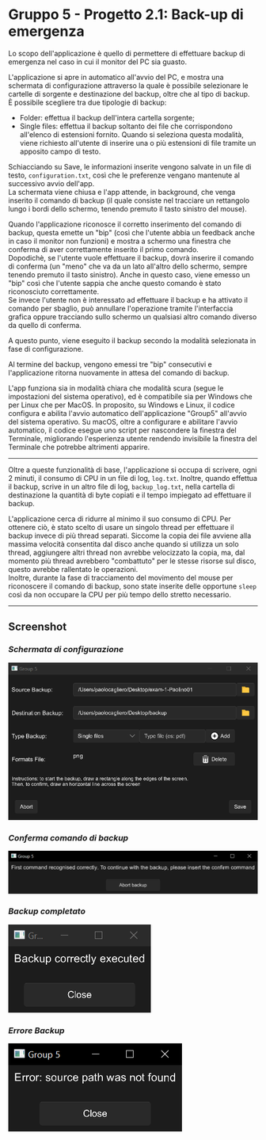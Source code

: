 # Gruppo 5 - Progetto 2.1: Back-up di emergenza

Lo scopo dell'applicazione è quello di permettere di effettuare backup di emergenza nel caso in cui il monitor del PC sia guasto.

L'applicazione si apre in automatico all'avvio del PC, e mostra una schermata di configurazione attraverso la quale è possibile selezionare le cartelle di sorgente e destinazione del backup, oltre che al tipo di backup.  
È possibile scegliere tra due tipologie di backup:
- Folder: effettua il backup dell'intera cartella sorgente;
- Single files: effettua il backup soltanto dei file che corrispondono all'elenco di estensioni fornito. Quando si seleziona questa modalità, viene richiesto all'utente di inserire una o più estensioni di file tramite un apposito campo di testo.

Schiacciando su Save, le informazioni inserite vengono salvate in un file di testo, `configuration.txt`, così che le preferenze vengano mantenute al successivo avvio dell'app.  
La schermata viene chiusa e l'app attende, in background, che venga inserito il comando di backup (il quale consiste nel tracciare un rettangolo lungo i bordi dello schermo, tenendo premuto il tasto sinistro del mouse).

Quando l'applicazione riconosce il corretto inserimento del comando di backup, questa emette un "bip" (così che l'utente abbia un feedback anche in caso il monitor non funzioni) e mostra a schermo una finestra che conferma di aver correttamente inserito il primo comando.  
Dopodichè, se l'utente vuole effettuare il backup, dovrà inserire il comando di conferma (un "meno" che va da un lato all'altro dello schermo, sempre tenendo premuto il tasto sinistro). Anche in questo caso, viene emesso un "bip" così che l'utente sappia che anche questo comando è stato riconosciuto correttamente.  
Se invece l'utente non è interessato ad effettuare il backup e ha attivato il comando per sbaglio, può annullare l'operazione tramite l'interfaccia grafica oppure tracciando sullo schermo un qualsiasi altro comando diverso da quello di conferma.  

A questo punto, viene eseguito il backup secondo la modalità selezionata in fase di configurazione.  

Al termine del backup, vengono emessi tre "bip" consecutivi e l'applicazione ritorna nuovamente in attesa del comando di backup.

L'app funziona sia in modalità chiara che modalità scura (segue le impostazioni del sistema operativo), ed è compatibile sia per Windows che per Linux che per MacOS.
In proposito, su Windows e Linux, il codice configura e abilita l'avvio automatico dell'applicazione "Group5" all'avvio del sistema operativo.
Su macOS, oltre a configurare e abilitare l'avvio automatico, il codice esegue uno script per nascondere la finestra del Terminale, migliorando l'esperienza utente rendendo invisibile la finestra del Terminale che potrebbe altrimenti apparire.
***

Oltre a queste funzionalità di base, l'applicazione si occupa di scrivere, ogni 2 minuti, il consumo di CPU in un file di log, `log.txt`. Inoltre, quando effettua il backup, scrive in un altro file di log, `backup_log.txt`, nella cartella di destinazione la quantità di byte copiati e il tempo impiegato ad effettuare il backup.

L'applicazione cerca di ridurre al minimo il suo consumo di CPU. Per ottenere ciò, è stato scelto di usare un singolo thread per effettuare il backup invece di più thread separati. Siccome la copia dei file avviene alla massima velocità consentita dal disco anche quando si utilizza un solo thread, aggiungere altri thread non avrebbe velocizzato la copia, ma, dal momento più thread avrebbero "combattuto" per le stesse risorse sul disco, questo avrebbe rallentato le operazioni.  
Inoltre, durante la fase di tracciamento del movimento del mouse per riconoscere il comando di backup, sono state inserite delle opportune `sleep` così da non occupare la CPU per più tempo dello stretto necessario.

***

## Screenshot

### *Schermata di configurazione*  

![Schermata di configurazione](/readme_assets/configuration.png)

### *Conferma comando di backup*

![Conferma comando backup](/readme_assets/confirm_backup.png)

### *Backup completato*

![Backup completato](/readme_assets/backup_success.png)

### *Errore Backup*

![Errore backup](/readme_assets/backup_error.png)
